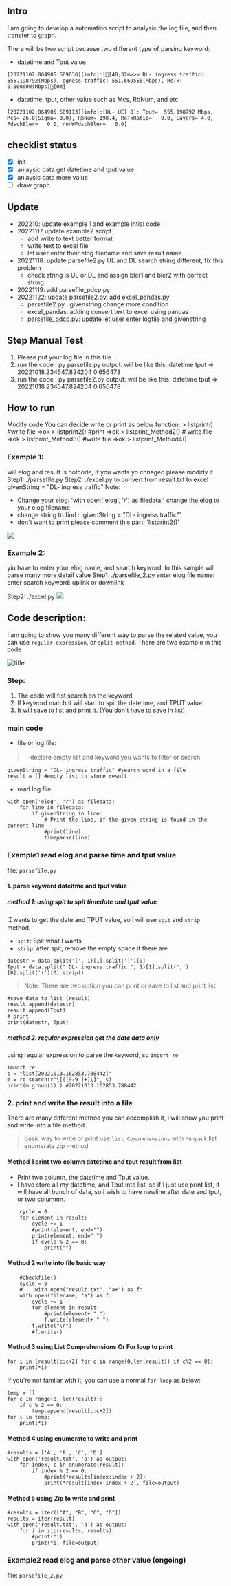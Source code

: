 ## Intro
I am going to develop a automation script to analysic the log file, and then transfer to graph. 

There will be two script because two different type of parsing keyword:
- datetime and Tput value
```
[20221102.064905.609030][info]:[[40;32m>>> DL- ingress traffic: 555.198792(Mbps), egress traffic: 551.669556(Mbps), ReTx: 0.000000(Mbps)[0m]
```
- datetime, tput, other value such as Mcs, RbNum, and etc
```
[20221102.064905.609113][info]:[DL- UE[ 0]: Tput=  555.198792 Mbps, Mcs= 26.0(Sigma= 0.0), RbNum= 198.4, ReTxRatio=   0.0, Layers= 4.0, PdschBler=   0.0, nonWPdschBler=   0.0]
```
## checklist status 
- [x] init
- [x] anlaysic data get datetime and tput value
- [x] anlaysic data more value
- [ ] draw graph 

## Update
- 202210: update example 1 and example intial code
- 20221117 update example2 script 
	- add write to text better format
	- write text to excel file
	- let user enter their elog filename and save result name
- 20221118: update parsefile2.py UL and DL search string different, fix this problem
	- check string is UL or DL and assign bler1 and bler2 with correct string
- 20221119: add parsefile_pdcp.py 
- 20221122: update parsefile2.py, add excel_pandas.py
	- parsefile2.py : givenstring change more condition
	-  excel_pandas: adding convert text to excel using pandas
	- parsefile_pdcp.py: update let user enter logfile and givenstring 
## Step Manual Test 
1. Please put your log file in this file
2. run the code : py parsefile.py 
output: will be like this: datetime tput => 20221018.234547.824204 0.656478
3. run the code : py parsefile2.py 
output: will be like this: datetime tput => 20221018.234547.824204 0.656478

## How to run 
Modify code
You can decide write or print as below function:
    > listprint() #write file =>ok
    > listprint2() #print =>ok
    > listprint_Method2()  # write file =>ok
    > listprint_Method3() #write file =>ok
    > listprint_Method4()

### Example 1:

will elog and result is hotcode, if you wants yo chnaged please modidy it. 
Step1: ./parsefile.py
Step2: ./excel.py to convert from result.txt to excel 
givenString = "DL- ingress traffic"
Note: 
- Change your elog: 'with open('elog', 'r') as filedata:' change the elog to your elog filename
- change string to find : 'givenString = "DL- ingress traffic"'
- don't want to print please comment this part: 'listprint2()'



![](img/example1.PNG)

### Example 2: 
yiu have to enter your elog name, and search keyword. In this sample will parse many more detail value
Step1: ./parsefile_2.py
enter elog file name:
enter search keyword: uplink or downlink

Step2: ./excel.py 
![](img/example2.PNG)

## Code description:
I am going to show you many different way to parse the related value, you can use `regular expression`, or `split method`. 
There are two example in this code

![title](img/screenshot.PNG)

### Step: 
1. The code will fist search on the keyword
2. If keyword match it will start to spit the datetime, and TPUT value. 
3. It will save to list and print it. (You don't have to save in list)

### main code
- file or log file: 
>　declare empty list and keyword you wants to filter or search
```
givenString = "DL- ingress traffic" #search word in a file
result = [] #empty list to store result
```
- read log file
```
with open('elog', 'r') as filedata:
    for line in filedata:   
        if givenString in line:
            # Print the line, if the given string is found in the current line
            #print(line)
            timeparse(line)
```
### Example1 read elog and parse time and tput value
file: `parsefile.py`
#### 1. parse keyword dateitme and tput value
##### method 1: using spit to spit timedate and tput value
Ｉwants to get the date and TPUT value, so I will use `spit` and `strip` method.
- `spit`: Spit what I wants
- `strip`: after spit, remove the empty space if there are

```
datestr = data.split('[', 1)[1].split(']')[0]
Tput = data.split(" DL- ingress traffic:", 1)[1].split(',')[0].split('(')[0].strip()
```
> Note: There are two option you can print or save to list and print list 
```
#save data to list (result)
result.append(datestr)
result.append(Tput)
# print 
print(datestr, Tput) 
```
##### method 2: regular expression get the date data only
using regular expression to parse the keyword, so `import re`
```
import re
s = "list[20221013.162853.788442]"
m = re.search(r"\[([0-9.]+)\]", s)
print(m.group(1) ) #20221013.162853.788442
```
### 2. print and write the result into a file
 There are many different method you can accomplish it, i will show you print and write into a file method. 
 > basic way to write or print
 > use `list Comprehensions` with `*unpack` list 
 > enumerate
  > zip method
 
#### Method 1 print two column datetime and tput result from list
- Print two column, the datetime and Tput value. 
- I have store all my datetime, and Tput into list, so if I just use print list, it will have all bunch of data, so I wish to have newline after date and tput, or two colummn. 
```
	cycle = 0
    for element in result:
        cycle += 1
        #print(element, end="")
        print(element, end=" ")
        if cycle % 2 == 0:
            print("")
```
#### Method 2 write into file basic way
```
    #checkfile()
    cycle = 0    
    #    with open("result.txt", "a+") as f:
    with open(filename, "a") as f:
        cycle += 1
        for element in result:            
            #print(element+ " ")
            f.write(element+ " ")           
        f.write("\n")
        #f.write()
```

#### Method 3 using List Comprehensions Or For loop  to print
```
for i in [result[c:c+2] for c in range(0,len(result)) if c%2 == 0]:
    print(*i) 
```
If you're not familar with it, you can use a normal `for loop` as below:
```
temp = []
for c in range(0, len(result)):
    if c % 2 == 0:
        temp.append(result[c:c+2])
for i in temp:
    print(*i)
```

#### Method 4 using enumerate to write and print
```
#results = ['A', 'B', 'C', 'D']
with open('result.txt', 'a') as output:
    for index, c in enumerate(result):
        if index % 2 == 0:
            #print(*results[index:index + 2])
            print(*result[index:index + 2], file=output)
```
#### Method 5 using Zip to write and print
```
#results = iter(["A", "B", "C", "D"])
results = iter(result)
with open('result.txt', 'a') as output:
    for i in zip(results, results):
        #print(*i)
        print(*i, file=output)
```
### Example2 read elog and parse other value (ongoing)
file: `parsefile_2.py`

